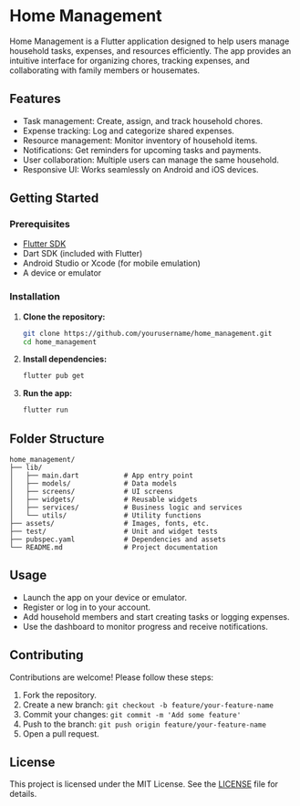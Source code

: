 # Home Management

Home Management is a Flutter application designed to help users manage household tasks, expenses, and resources efficiently. The app provides an intuitive interface for organizing chores, tracking expenses, and collaborating with family members or housemates.

## Features

- Task management: Create, assign, and track household chores.
- Expense tracking: Log and categorize shared expenses.
- Resource management: Monitor inventory of household items.
- Notifications: Get reminders for upcoming tasks and payments.
- User collaboration: Multiple users can manage the same household.
- Responsive UI: Works seamlessly on Android and iOS devices.

## Getting Started

### Prerequisites

- [Flutter SDK](https://flutter.dev/docs/get-started/install)
- Dart SDK (included with Flutter)
- Android Studio or Xcode (for mobile emulation)
- A device or emulator

### Installation

1. **Clone the repository:**
   ```bash
   git clone https://github.com/yourusername/home_management.git
   cd home_management
   ```

2. **Install dependencies:**
   ```bash
   flutter pub get
   ```

3. **Run the app:**
   ```bash
   flutter run
   ```

## Folder Structure

```
home_management/
├── lib/
│   ├── main.dart           # App entry point
│   ├── models/             # Data models
│   ├── screens/            # UI screens
│   ├── widgets/            # Reusable widgets
│   ├── services/           # Business logic and services
│   └── utils/              # Utility functions
├── assets/                 # Images, fonts, etc.
├── test/                   # Unit and widget tests
├── pubspec.yaml            # Dependencies and assets
└── README.md               # Project documentation
```

## Usage

- Launch the app on your device or emulator.
- Register or log in to your account.
- Add household members and start creating tasks or logging expenses.
- Use the dashboard to monitor progress and receive notifications.

## Contributing

Contributions are welcome! Please follow these steps:

1. Fork the repository.
2. Create a new branch: `git checkout -b feature/your-feature-name`
3. Commit your changes: `git commit -m 'Add some feature'`
4. Push to the branch: `git push origin feature/your-feature-name`
5. Open a pull request.

## License

This project is licensed under the MIT License.
See the [LICENSE](LICENSE) file for details.

